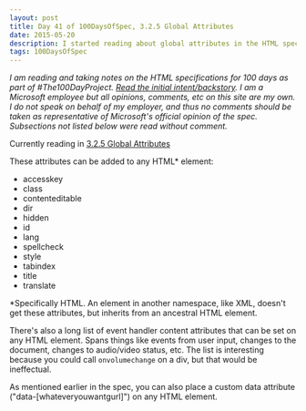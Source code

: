 ```yaml
---
layout: post
title: Day 41 of 100DaysOfSpec, 3.2.5 Global Attributes
date: 2015-05-20
description: I started reading about global attributes in the HTML spec.
tags: 100DaysOfSpec
---
```


*I am reading and taking notes on the HTML specifications for 100 days as part of #The100DayProject. [Read the initial intent/backstory](http://melanie-richards.com/blog/100-day-project). I am a Microsoft employee but all opinions, comments, etc on this site are my own. I do not speak on behalf of my employer, and thus no comments should be taken as representative of Microsoft's official opinion of the spec. Subsections not listed below were read without comment.*

Currently reading in [3.2.5 Global Attributes](http://www.w3.org/TR/html5/dom.html#global-attributes)

These attributes can be added to any HTML* element:

* accesskey
* class
* contenteditable
* dir
* hidden
* id
* lang
* spellcheck
* style
* tabindex
* title
* translate

*Specifically HTML. An element in another namespace, like XML, doesn't get these attributes, but inherits from an ancestral HTML element.

There's also a long list of event handler content attributes that can be set on any HTML element. Spans things like events from user input, changes to the document, changes to audio/video status, etc. The list is interesting because you could call `onvolumechange` on a div, but that would be ineffectual.

As mentioned earlier in the spec, you can also place a custom data attribute ("data-[whateveryouwantgurl]") on any HTML element.
